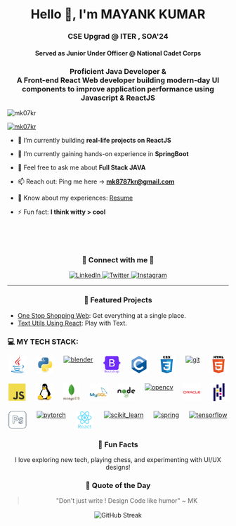 <h1 align="center">Hello 👋, I'm MAYANK KUMAR</h1>
<h3 align="center"> CSE Upgrad @ ITER , SOA'24 </h3>
<h4 align="center"> Served as Junior Under Officer @ National Cadet Corps</h4> 
<h3 align="center">
    Proficient Java Developer & <br>
    A Front-end React Web developer building modern-day UI components to improve application performance using Javascript & ReactJS
</h3> 

<p align="left">
    <img src="https://komarev.com/ghpvc/?username=mk07kr&label=Profile%20views&color=0e75b6&style=flat" alt="mk07kr" />
</p> 
<p align="left">
    <a href="https://twitter.com/mk07kr" target="blank">
        <img src="https://img.shields.io/twitter/follow/mk07kr?logo=twitter&style=for-the-badge" alt="mk07kr" />
    </a>
</p>

- 🔭 I’m currently building **real-life projects on ReactJS**

- 🌱 I’m currently gaining hands-on experience in **SpringBoot**

- 💬 Feel free to ask me about **Full Stack JAVA**

- 📫 Reach out: Ping me here -> **mk8787kr@gmail.com**

- 📄 Know about my experiences:
  [Resume](https://drive.google.com/file/d/1bqpZOW8qRs_kfDh_MUZuwcwfmZWnOAyS/view?usp=sharing)

- ⚡ Fun fact: **I think witty > cool**

<p> <br> </p>
<!-- <img src="https://raw.githubusercontent.com/mk07kr/mk07kr/output/snakeA.svg" alt="Snake animation" /> -->

<p> <br> </p>
<!-- <div align="center">
  <img src="https://profile-counter.glitch.me/mk07kr/count.svg?"  />
</div>
<p> <br> </p> -->


<h3 align="center">🌟 Connect with me 🌟</h3>
<p align="center">
    <a href="https://linkedin.com/in/mayank07kr">
        <img src="https://img.shields.io/badge/LinkedIn-0077B5?style=for-the-badge&logo=linkedin&logoColor=white" alt="LinkedIn" />
    </a>
    <a href="https://twitter.com/mk07kr">
        <img src="https://img.shields.io/badge/Twitter-1DA1F2?style=for-the-badge&logo=twitter&logoColor=white" alt="Twitter" />
    </a>
    <a href="https://instagram.com/witty.mayank">
        <img src="https://img.shields.io/badge/Instagram-E4405F?style=for-the-badge&logo=instagram&logoColor=white" alt="Instagram" />
    </a>
</p>

---

<h3 align="center">🚀 Featured Projects</h3>
<ul>
    <li><a href="https://github.com/mk07kr/ONS">One Stop Shopping Web</a>: Get everything at a single place.</li>
    <li><a href="https://github.com/mk07kr/React_Tutotials">Text Utils Using React</a>: Play with Text.</li>
</ul>
<p>  </p>



<h3 align="left">💻 MY TECH STACK:</h3>
<p>  </p>
<div align="left" style="display: flex; flex-wrap: wrap; gap: 20px; width: 100%; justify-content: space-evenly;">
    <a href="https://www.java.com" target="_blank" rel="noreferrer">
        <img src="https://raw.githubusercontent.com/devicons/devicon/master/icons/java/java-original.svg" alt="java" width="40" height="40"/>
    </a>
    <a href="https://www.python.org" target="_blank" rel="noreferrer">
        <img src="https://raw.githubusercontent.com/devicons/devicon/master/icons/python/python-original.svg" alt="python" width="40" height="40"/>
    </a>
    <a href="https://www.blender.org/" target="_blank" rel="noreferrer">
        <img src="https://download.blender.org/branding/community/blender_community_badge_white.svg" alt="blender" width="40" height="40"/>
    </a>
    <a href="https://getbootstrap.com" target="_blank" rel="noreferrer">
        <img src="https://raw.githubusercontent.com/devicons/devicon/master/icons/bootstrap/bootstrap-plain-wordmark.svg" alt="bootstrap" width="40" height="40"/>
    </a>
    <a href="https://www.cprogramming.com/" target="_blank" rel="noreferrer">
        <img src="https://raw.githubusercontent.com/devicons/devicon/master/icons/c/c-original.svg" alt="c" width="40" height="40"/>
    </a>
    <a href="https://www.w3schools.com/css/" target="_blank" rel="noreferrer">
        <img src="https://raw.githubusercontent.com/devicons/devicon/master/icons/css3/css3-original-wordmark.svg" alt="css3" width="40" height="40"/>
    </a>
    <a href="https://git-scm.com/" target="_blank" rel="noreferrer">
        <img src="https://www.vectorlogo.zone/logos/git-scm/git-scm-icon.svg" alt="git" width="40" height="40"/>
    </a>
    <a href="https://www.w3.org/html/" target="_blank" rel="noreferrer">
        <img src="https://raw.githubusercontent.com/devicons/devicon/master/icons/html5/html5-original-wordmark.svg" alt="html5" width="40" height="40"/>
    </a>
    <a href="https://developer.mozilla.org/en-US/docs/Web/JavaScript" target="_blank" rel="noreferrer">
        <img src="https://raw.githubusercontent.com/devicons/devicon/master/icons/javascript/javascript-original.svg" alt="javascript" width="40" height="40"/>
    </a>
    <a href="https://www.linux.org/" target="_blank" rel="noreferrer">
        <img src="https://raw.githubusercontent.com/devicons/devicon/master/icons/linux/linux-original.svg" alt="linux" width="40" height="40"/>
    </a>
    <a href="https://www.mongodb.com/" target="_blank" rel="noreferrer">
        <img src="https://raw.githubusercontent.com/devicons/devicon/master/icons/mongodb/mongodb-original-wordmark.svg" alt="mongodb" width="40" height="40"/>
    </a>
    <a href="https://www.mysql.com/" target="_blank" rel="noreferrer">
        <img src="https://raw.githubusercontent.com/devicons/devicon/master/icons/mysql/mysql-original-wordmark.svg" alt="mysql" width="40" height="40"/>
    </a>
    <a href="https://nodejs.org" target="_blank" rel="noreferrer">
        <img src="https://raw.githubusercontent.com/devicons/devicon/master/icons/nodejs/nodejs-original-wordmark.svg" alt="nodejs" width="40" height="40"/>
    </a>
    <a href="https://opencv.org/" target="_blank" rel="noreferrer">
        <img src="https://www.vectorlogo.zone/logos/opencv/opencv-icon.svg" alt="opencv" width="40" height="40"/>
    </a>
    <a href="https://www.oracle.com/" target="_blank" rel="noreferrer">
        <img src="https://raw.githubusercontent.com/devicons/devicon/master/icons/oracle/oracle-original.svg" alt="oracle" width="40" height="40"/>
    </a>
    <a href="https://pandas.pydata.org/" target="_blank" rel="noreferrer">
        <img src="https://raw.githubusercontent.com/devicons/devicon/2ae2a900d2f041da66e950e4d48052658d850630/icons/pandas/pandas-original.svg" alt="pandas" width="40" height="40"/>
    </a>
    <a href="https://www.photoshop.com/en" target="_blank" rel="noreferrer">
        <img src="https://raw.githubusercontent.com/devicons/devicon/master/icons/photoshop/photoshop-line.svg" alt="photoshop" width="40" height="40"/>
    </a>
    <a href="https://pytorch.org/" target="_blank" rel="noreferrer">
        <img src="https://www.vectorlogo.zone/logos/pytorch/pytorch-icon.svg" alt="pytorch" width="40" height="40"/>
    </a>
    <a href="https://reactjs.org/" target="_blank" rel="noreferrer">
        <img src="https://raw.githubusercontent.com/devicons/devicon/master/icons/react/react-original-wordmark.svg" alt="react" width="40" height="40"/>
    </a>
    <a href="https://scikit-learn.org/" target="_blank" rel="noreferrer">
        <img src="https://upload.wikimedia.org/wikipedia/commons/0/05/Scikit_learn_logo_small.svg" alt="scikit_learn" width="40" height="40"/>
    </a>
    <a href="https://spring.io/" target="_blank" rel="noreferrer">
        <img src="https://www.vectorlogo.zone/logos/springio/springio-icon.svg" alt="spring" width="40" height="40"/>
    </a>
    <a href="https://www.tensorflow.org" target="_blank" rel="noreferrer">
        <img src="https://www.vectorlogo.zone/logos/tensorflow/tensorflow-icon.svg" alt="tensorflow" width="40" height="40"/>
    </a>
</div>





<h3 align="center">🎉 Fun Facts</h3>
<p align="center">I love exploring new tech, playing chess, and experimenting with UI/UX designs!</p>



<h3 align="center">📖 Quote of the Day</h3>
<blockquote align="center">
    "Don't just write ! Design Code like humor" ~ MK
</blockquote>
<p> </p>
<div align="center">
  <img align="center" src="https://streak-stats.demolab.com/?user=mk07kr&theme=radical&cache_seconds=86400" alt="GitHub Streak" />
</div>


